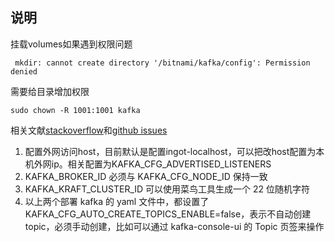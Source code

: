 ## 说明

挂载volumes如果遇到权限问题
```
 mkdir: cannot create directory '/bitnami/kafka/config': Permission denied
```
需要给目录增加权限
```
sudo chown -R 1001:1001 kafka
```

相关文献[stackoverflow](https://stackoverflow.com/questions/73860963/mkdir-cannot-create-directory-bitnami-kafka-config-permission-denied)和[github issues](https://github.com/bitnami/containers/issues/41422)


1. 配置外网访问host，目前默认是配置ingot-localhost，可以把改host配置为本机外网ip。相关配置为KAFKA_CFG_ADVERTISED_LISTENERS
2. KAFKA_BROKER_ID 必须与 KAFKA_CFG_NODE_ID 保持一致
3. KAFKA_KRAFT_CLUSTER_ID 可以使用菜鸟工具生成一个 22 位随机字符
4. 以上两个部署 kafka 的 yaml 文件中，都设置了 KAFKA_CFG_AUTO_CREATE_TOPICS_ENABLE=false，表示不自动创建 topic，必须手动创建，比如可以通过 kafka-console-ui 的 Topic 页签来操作